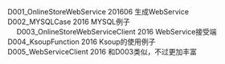D001_OnlineStoreWebService  201606  生成WebService<br/>
D002_MYSQLCase  2016    MYSQL例子<br/>　
D003_OnlineStoreWebServiceClient    2016    WebService接受端<br/>
D004_KsoupFunction  2016    Ksoup的使用例子<br/>
D005_WebServiceClient   2016    和D003类似，不过更加丰富<br/>
　
